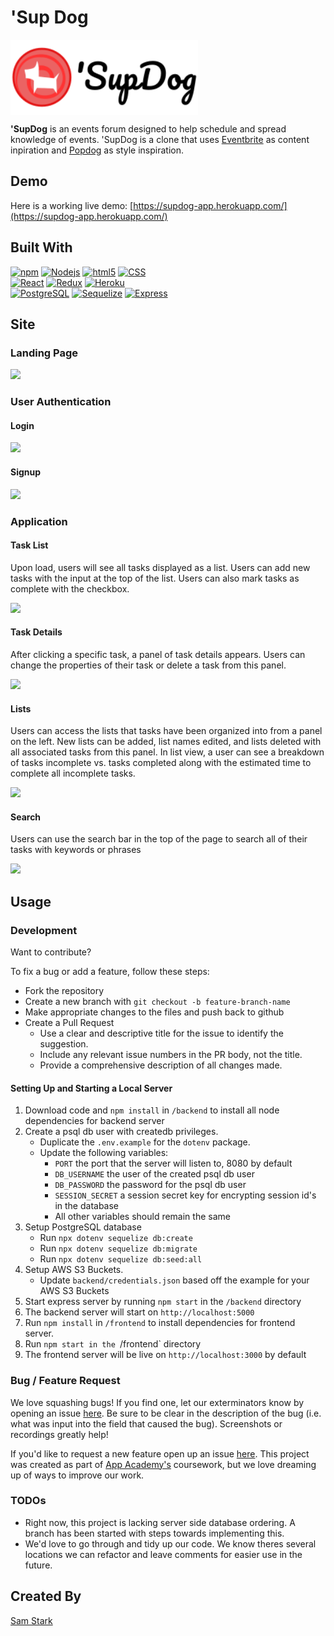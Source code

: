 # 'Sup Dog

<img src="./assets/logos/'SupDog-Logo.png" align="center" alt="Never Forget logo" width="300">
<br>

**'SupDog** is an events forum designed to help schedule and spread knowledge of events. 'SupDog is a clone that uses [Eventbrite](https://www.eventbrite.com/) as content inpiration and [Popdog](https://popdog.com/) as style inspiration.

## Demo

Here is a working live demo: [https://supdog-app.herokuapp.com/](https://supdog-app.herokuapp.com/)

## Built With

<a href="#Built-With"><img alt="npm" src="https://img.shields.io/badge/-NPM-CB3837?style=flat-square&logo=npm&logoColor=white" /></a>
<a href="#Built-With"><img alt="Nodejs" src="https://img.shields.io/badge/-Nodejs-43853d?style=flat-square&logo=Node.js&logoColor=white" /></a>
<a href="#Built-With"><img alt="html5" src="https://img.shields.io/badge/-HTML5-E34F26?style=flat-square&logo=html5&logoColor=white" /></a>
<a href="#Built-With"><img alt="CSS" src="https://img.shields.io/badge/-CSS3-1572B6?style=flat-square&logo=CSS3&logoColor=white" /></a>
<br>
<a href="https://reactjs.org/"><img alt="React" src="https://img.shields.io/badge/-React-61DAFB?style=flat-square&logo=React&logoColor=black" /></a>
<a href="https://redux.js.org/"><img alt="Redux" src="https://img.shields.io/badge/-Redux-764ABC?style=flat-square&logo=Redux&logoColor=white" /></a>
<a href="https://heroku.com/"><img alt="Heroku" src="https://img.shields.io/badge/-Heroku-430098?style=flat-square&logo=Heroku&logoColor=white" /></a>
<br>
<a href="https://www.postgresql.org/"><img alt="PostgreSQL" src="https://img.shields.io/badge/-PostgreSQL-336791?style=flat-square&logo=PostgreSQL&logoColor=white" /></a>
<a href="https://sequelize.org/"><img alt="Sequelize" src="https://img.shields.io/badge/-Sequelize-336791?style=flat-square" /></a>
<a href="https://expressjs.com/"><img alt="Express" src="https://img.shields.io/badge/-Express-000000?style=flat-square" /></a>

## Site

### Landing Page

<img src='./resources/images/landing-page.png' >

### User Authentication

#### Login

<img src='./resources/images/login-page.png' >

#### Signup

<img src='./resources/images/signup-page.png' >

### Application

#### Task List

Upon load, users will see all tasks displayed as a list. Users can add new tasks with the input at the top of the list. Users can also mark tasks as complete with the checkbox.

<img src="./resources/images/app-page-incomplete.png">

#### Task Details

After clicking a specific task, a panel of task details appears. Users can change the properties of their task or delete a task from this panel.

<img src="./resources/images/app-page-listdetails.png">

#### Lists

Users can access the lists that tasks have been organized into from a panel on the left. New lists can be added, list names edited, and lists deleted with all associated tasks from this panel. In list view, a user can see a breakdown of tasks incomplete vs. tasks completed along with the estimated time to complete all incomplete tasks.

<img src="./resources/images/app-page-listview.png">

#### Search

Users can use the search bar in the top of the page to search all of their tasks with keywords or phrases

<img src="./resources/images/app-page-search.png">

## Usage

### Development

Want to contribute?

To fix a bug or add a feature, follow these steps:

- Fork the repository
- Create a new branch with `git checkout -b feature-branch-name`
- Make appropriate changes to the files and push back to github
- Create a Pull Request
  - Use a clear and descriptive title for the issue to identify the suggestion.
  - Include any relevant issue numbers in the PR body, not the title.
  - Provide a comprehensive description of all changes made.

#### Setting Up and Starting a Local Server

1. Download code and `npm install` in `/backend` to install all node dependencies for backend server
2. Create a psql db user with createdb privileges.
   - Duplicate the `.env.example` for the `dotenv` package.
   - Update the following variables:
     - `PORT` the port that the server will listen to, 8080 by default
     - `DB_USERNAME` the user of the created psql db user
     - `DB_PASSWORD` the password for the psql db user
     - `SESSION_SECRET` a session secret key for encrypting session id's in the database
     - All other variables should remain the same
3. Setup PostgreSQL database
   - Run `npx dotenv sequelize db:create`
   - Run `npx dotenv sequelize db:migrate`
   - Run `npx dotenv sequelize db:seed:all`
4. Setup AWS S3 Buckets.
   - Update `backend/credentials.json` based off the example for your AWS S3 Buckets
5. Start express server by running `npm start` in the `/backend` directory
6. The backend server will start on `http://localhost:5000`
7. Run `npm install` in `/frontend` to install dependencies for frontend server.
8. Run `npm start in the `/frontend` directory
9. The frontend server will be live on `http://localhost:3000` by default

### Bug / Feature Request

We love squashing bugs! If you find one, let our exterminators know by opening an issue [here](https://github.com/sjstark/supdog/issues). Be sure to be clear in the description of the bug (i.e. what was input into the field that caused the bug). Screenshots or recordings greatly help!

If you'd like to request a new feature open up an issue [here](https://github.com/sjstark/supdog/issues). This project was created as part of [App Academy's](https://www.appacademy.io/) coursework, but we love dreaming up of ways to improve our work.

### TODOs

- Right now, this project is lacking server side database ordering. A branch has been started with steps towards implementing this.
- We'd love to go through and tidy up our code. We know theres several locations we can refactor and leave comments for easier use in the future.

## Created By

[Sam Stark](https://github.com/sjstark)
